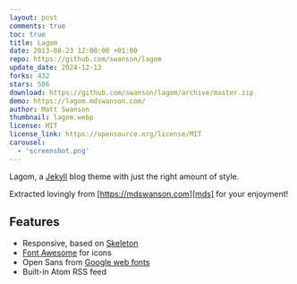 ```yaml
---
layout: post
comments: true
toc: true
title: Lagom
date: 2013-08-23 12:00:00 +01:00
repo: https://github.com/swanson/lagom
update_date: 2024-12-13
forks: 432
stars: 506
download: https://github.com/swanson/lagom/archive/master.zip
demo: https://lagom.mdswanson.com/
author: Matt Swanson
thumbnail: lagom.webp
license: MIT
license_link: https://opensource.org/license/MIT
carousel:
  - 'screenshot.png'
---
```


Lagom, a [Jekyll][j] blog theme with just the right amount of style.

Extracted lovingly from [https://mdswanson.com][mds] for your enjoyment!

## Features

* Responsive, based on [Skeleton][skeleton]
* [Font Awesome][font-awesome] for icons
* Open Sans from [Google web fonts][gfonts]
* Built-in Atom RSS feed

[j]: https://jekyllrb.com/
[mds]: https://mdswanson.com
[skeleton]: https://www.getskeleton.com/
[font-awesome]: https://fontawesome.com/
[gfonts]: https://www.google.com/fonts/specimen/Open+Sans
